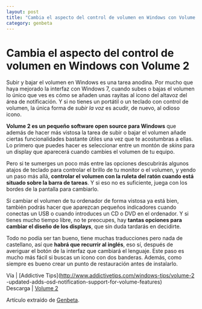 ```yaml
---
layout: post
title: "Cambia el aspecto del control de volumen en Windows con Volume 2"
category: genbeta
---
```


# Cambia el aspecto del control de volumen en Windows con Volume 2


Subir y bajar el volumen en Windows es una tarea anodina. Por mucho que haya
mejorado la interfaz con Windows 7, cuando subes o bajas el volumen lo único
que ves es cómo se añaden unas rayitas al icono del altavoz del área de
notificación. Y si no tienes un portátil o un teclado con control de volumen,
la única forma de _subir la voz_ es acudir, de nuevo, al odioso icono.

**Volume 2 es un pequeño software open source para Windows** que además de hacer más vistosa la tarea de subir o bajar el volumen añade ciertas funcionalidades bastante útiles una vez que te acostumbras a ellas. Lo primero que puedes hacer es seleccionar entre un montón de _skins_ para un display que aparecerá cuando cambies el volumen de tu equipo.  
  
Pero si te sumerges un poco más entre las opciones descubrirás algunos atajos
de teclado para controlar el brillo de tu monitor o el volumen, y yendo un
paso más allá, **controlar el volumen con la ruleta del ratón cuando está
situado sobre la barra de tareas**. Y si eso no es suficiente, juega con los
bordes de la pantalla para cambiarlo.

Si cambiar el volumen de tu ordenador de forma vistosa ya está bien, también
podrás hacer que aparezcan pequeños indicadores cuando conectas un USB o
cuando introduces un CD o DVD en el ordenador. Y si tienes mucho tiempo libre,
no te preocupes, hay **tantas opciones para cambiar el diseño de los
displays**, que sin duda tardarás en decidirte.

Todo no podía ser tan bueno, tiene muchas traducciones pero nada de
castellano, así que **habrá que recurrir al inglés**, eso sí, después de
averiguar el botón de la interfaz que cambiará el lenguaje. Este paso es mucho
más fácil si buscas un icono con dos banderas. Además, como siempre es bueno
crear un punto de restauración antes de instalarlo.

Vía | [Addictive Tips](http://www.addictivetips.com/windows-tips/volume-2
-updated-adds-osd-notification-support-for-volume-features)  
Descarga | [Volume 2](http://code.google.com/p/volume2/downloads/list)

Artículo extraído de [Genbeta](http://www.genbeta.com).